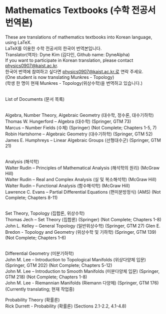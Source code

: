 # Mathematics Textbooks (수학 전공서 번역본)
These are translations of mathematics textbooks into Korean language, using LaTeX. <br>
LaTeX를 이용한 수학 전공서의 한국어 번역본입니다. <br>
Translator(역자): Dyne Kim (김다인, Github name: DyneAlpha) <br>
If you want to participate in Korean translation, please contact physics0907@kaist.ac.kr. <br>
한국어 번역에 참여하고 싶다면 physics0907@kaist.ac.kr.로 연락 주세요. <br>
(One student is now translating Munkres - Topology) <br>
(학생 한 명이 현재 Munkres - Topology(위상수학)을 번역하고 있습니다.) <br> <br>

List of Documents (문서 목록) <br> <br>

Algebra, Number Theory, Algebraic Geometry (대수학, 정수론, 대수기하학) <br>
Thomas W. Hungerford – Algebra (대수학) (Springer, GTM 73) <br>
Marcus – Number Fields (수체) (Springer) (Not Complete; Chapters 1-5, 7) <br>
Robin Hartshorne – Algebraic Geometry (대수기하학) (Springer, GTM 52) <br>
James E. Humphreys – Linear Algebraic Groups (선형대수군) (Springer, GTM 21) <br> <br>

Analysis (해석학) <br>
Walter Rudin – Principles of Mathematical Analysis (해석학의 원리) (McGraw Hill) <br>
Walter Rudin – Real and Complex Analysis (실 및 복소해석학) (McGraw Hill) <br>
Walter Rudin – Functional Analysis (함수해석학) (McGraw Hill) <br>
Lawrence C. Evans – Partial Differential Equations (편미분방정식) (AMS) (Not Complete; Chapters 8-11) <br> <br>

Set Theory, Topology (집합론, 위상수학) <br>
Thomas Jech – Set Theory (집합론) (Springer) (Not Complete; Chapters 1-8)
John L. Kelley – General Topology (일반위상수학) (Springer, GTM 27)
Glen E. Bredon - Topology and Geometry (위상수학 및 기하학) (Springer, GTM 139) (Not Complete; Chapters 1-6) <br> <br>

Differential Geometry (미분기하학) <br>
John M. Lee – Introduction to Topological Manifolds (위상다양체 입문) (Springer, GTM 202) (Not Complete; Chapters 5-12) <br>
John M. Lee – Introduction to Smooth Manifolds (미분다양체 입문) (Springer, GTM 218) (Not Complete; Chapters 1-8) <br> 
John M. Lee - Riemannian Manifolds (Riemann 다양체) (Springer, GTM 176) (Currently translating; 현재 작업중) <br>

Probability Theory (확률론) <br>
Rick Durrett - Probability (확률론) (Sections 2.1-2.2, 4.1-4.8)


